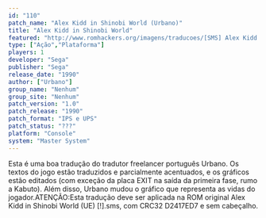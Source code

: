 ```yaml
---
id: "110"
patch_name: "Alex Kidd in Shinobi World (Urbano)"
title: "Alex Kidd in Shinobi World"
featured: "http://www.romhackers.org/imagens/traducoes/[SMS] Alex Kidd in Shinobi World - Urbano - 1.png"
type: ["Ação","Plataforma"]
players: 1
developer: "Sega"
publisher: "Sega"
release_date: "1990"
author: ["Urbano"]
group_name: "Nenhum"
group_site: "Nenhum"
patch_version: "1.0"
patch_release: "1990"
patch_format: "IPS e UPS"
patch_status: "???"
platform: "Console"
system: "Master System"
---
```


Esta é uma boa tradução do tradutor freelancer português Urbano. Os textos do jogo estão traduzidos e parcialmente acentuados, e os gráficos estão editados (com exceção da placa EXIT na saída da primeira fase, rumo a Kabuto). Além disso, Urbano mudou o gráfico que representa as vidas do jogador.ATENÇÃO:Esta tradução deve ser aplicada na ROM original Alex Kidd in Shinobi World (UE) [!].sms, com CRC32 D2417ED7 e sem cabeçalho.